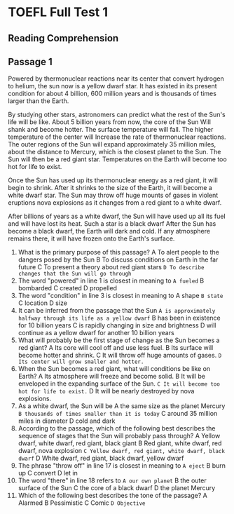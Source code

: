 # TOEFL Full Test 1

## Reading Comprehension

## Passage 1
Powered by thermonuclear reactions near its center that convert hydrogen to helium, the sun now is a yellow dwarf star. It has existed in its present condition for about 4 billion, 600 million years and is thousands of times larger than the Earth.

By studying other stars, astronomers can predict what the rest of the Sun's life will be like. About 5 billion years from now, the core of the Sun Will shank and become hotter. The surface temperature will fall. The higher temperature of the center will Increase the rate of thermonuclear reactions. The outer regions of the Sun will expand approximately 35 million miles, about the distance to Mercury, which is the closest planet to the Sun. The Sun will then be a red giant star. Temperatures on the Earth will become too hot for life to exist.

Once the Sun has used up its thermonuclear energy as a red giant, it will begin to shrink. After it shrinks to the size of the Earth, it will become a white dwarf star. The Sun may throw off huge mounts of gases in violent eruptions nova explosions as it changes from a red giant to a white dwarf.

After billions of years as a white dwarf, the Sun will have used up all its fuel and will have lost its heat. Such a star is a black dwarf After the Sun has become a black dwarf, the Earth will dark and cold. If any atmosphere remains there, it will have frozen onto the Earth's surface.

1. What is the primary purpose of this passage? 
	   A To alert people to the dangers posed by the Sun 
	   B To discuss conditions on Earth in the far future 
	   C To present a theory about red giant stars 
	   `D To describe changes that the Sun will go through`
2. The word "powered" in line 1 is closest in meaning to 
	   `A fueled`
	   B bombarded 
	   C created 
	   D propelled 
3. The word "condition" in line 3 is closest in meaning to 
	   A shape 
	   `B state` 
	   C location 
	   D size 
4. It can be inferred from the passage that the Sun 
	   `A is approximately halfway through its life as a yellow dwarf` 
	   B has been in existence for 10 billion years 
	   C is rapidly changing in size and brightness 
	   D will continue as a yellow dwarf for another 10 billion years
5. What will probably be the first stage of change as the Sun becomes a red giant? 
	   A Its core will cool off and use less fuel. 
	   B Its surface will become hotter and shrink. 
	   C It will throw off huge amounts of gases. 
	   `D Its center will grow smaller and hotter.` 
6. When the Sun becomes a red giant, what will conditions be like on Earth? 
	   A Its atmosphere will freeze and become solid. 
	   B It will be enveloped in the expanding surface of the Sun. 
	   `C It will become too hot for life to exist.` 
	   D It will be nearly destroyed by nova explosions. 
7. As a white dwarf, the Sun will be 
	   A the same size as the planet Mercury 
	   `B thousands of times smaller than it is today` 
	   C around 35 million miles in diameter 
	   D cold and dark 
8. According to the passage, which of the following best describes the sequence of stages that the Sun will probably pass through? 
	   A Yellow dwarf, white dwarf, red giant, black giant 
	   B Red giant, white dwarf, red dwarf, nova explosion 
	   `C Yellow dwarf, red giant, white dwarf, black dwarf` 
	   D White dwarf, red giant, black dwarf, yellow dwarf
9. The phrase "throw off" in line 17 is closest in meaning to 
	   `A eject` 
	   B burn up 
	   C convert 
	   D let in 
10. The word "there" in line 18 refers to 
    `A our own planet` 
    B the outer surface of the Sun 
    C the core of a black dwarf 
    D the planet Mercury
11. Which of the following best describes the tone of the passage? 
    A Alarmed 
    B Pessimistic 
    C Comic 
    `D Objective`